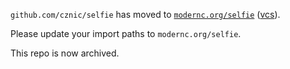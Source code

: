 `github.com/cznic/selfie` has moved to [`modernc.org/selfie`](https://godoc.org/modernc.org/selfie) ([vcs](https://gitlab.com/cznic/selfie)).

Please update your import paths to `modernc.org/selfie`.

This repo is now archived.

